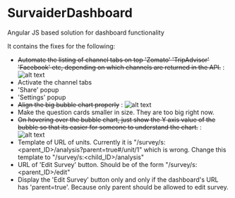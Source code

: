 # SurvaiderDashboard
Angular JS based solution for dashboard functionality

It contains the fixes for the following:
- ~~Automate the listing of channel tabs on top 'Zomato' 'TripAdvisor' 'Facebook' etc, depending on which channels are returned in the API.~~ : ![alt text](http://findicons.com/files/icons/1588/farm_fresh_web/32/tick.png "Done")
- Activate the channel tabs
- 'Share' popup
- 'Settings' popup
- ~~Align the big bubble chart properly~~ : ![alt text](http://findicons.com/files/icons/1588/farm_fresh_web/32/tick.png "Done")
- Make the question cards smaller in size. They are too big right now.
- ~~On hovering over the bubble chart, just show the Y axis value of the bubble so that its easier for someone to understand the chart.~~ : ![alt text](http://findicons.com/files/icons/1588/farm_fresh_web/32/tick.png "Done")
- Template of URL of units. Currently it is "/survey/s:<parent_ID>/analysis?parent=true#/unit/1" which is wrong. Change this template to "/survey/s:<child_ID>/analysis"
- URL of 'Edit Survey' button. Should be of the form "/survey/s:<parent_ID>/edit"
- Display the 'Edit Survey' button only and only if the dashboard's URL has 'parent=true'. Because only parent should be allowed to edit survey.


